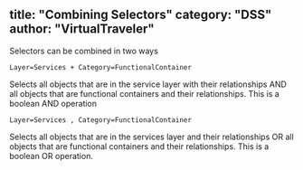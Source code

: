 title: "Combining Selectors"
category: "DSS"
author: "VirtualTraveler"
---
Selectors can be combined in two ways

```Layer=Services + Category=FunctionalContainer```

Selects all objects that are in the service layer with their relationships AND all objects that are functional containers and their relationships. This is a boolean AND operation

```Layer=Services , Category=FunctionalContainer```

Selects all objects that are in the services layer and their relationships OR all objects that are functional containers and their relationships. This is a boolean OR operation.
